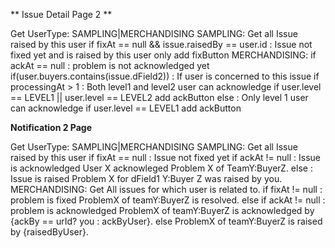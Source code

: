 
** Issue Detail Page 2 **

Get UserType: SAMPLING|MERCHANDISING
SAMPLING:
    Get all Issue raised by this user
    if fixAt == null  && issue.raisedBy == user.id :  Issue not fixed yet and is raised by this user only
        add fixButton
MERCHANDISING:
    if ackAt == null : problem is not acknowledged yet
        if(user.buyers.contains(issue.dField2)) : If user is concerned to this issue
            if processingAt > 1 : Both level1 and level2 user can acknowledge
                if user.level == LEVEL1 || user.level == LEVEL2
                    add ackButton
            else : Only level 1 user can acknowledge
                if user.level == LEVEL1
                    add ackButton



**Notification 2 Page**

Get UserType: SAMPLING|MERCHANDISING
SAMPLING:
    Get all Issue raised by this user
    if fixAt == null : Issue not fixed yet
        if ackAt != null : Issue is acknowledged
            User X acknowleged Problem X of TeamY:BuyerZ.
        else    : Issue is raised
            Problem X for dField1 Y:Buyer Z was raised by you.
MERCHANDISING:
    Get All issues for which user is related to.
        if fixAt != null : problem is fixed
            ProblemX of teamY:BuyerZ is resolved.
        else if ackAt != null : problem is acknowledged
            ProblemX of teamY:BuyerZ is acknowledged by {ackBy == urId? you : ackByUser}.
        else
            ProblemX of teamY:BuyerZ is raised by {raisedByUser}.
